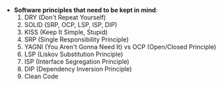 - **Software principles that need to be kept in mind**:
  1. DRY (Don't Repeat Yourself)
  2. SOLID (SRP, OCP, LSP, ISP, DIP)
  3. KISS (Keep It Simple, Stupid)
  4. SRP (Single Responsibility Principle)
  5. YAGNI (You Aren't Gonna Need It) vs OCP (Open/Closed Principle)
  6. LSP (Liskov Substitution Principle)
  7. ISP (Interface Segregation Principle)
  8. DIP (Dependency Inversion Principle)
  9. Clean Code
